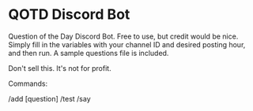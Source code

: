 # QOTD Discord Bot
Question of the Day Discord Bot. Free to use, but credit would be nice. Simply fill in the variables with your channel ID and desired posting hour, and then run. 
A sample questions file is included.

Don't sell this. It's not for profit.


Commands:

/add [question]
/test
/say
